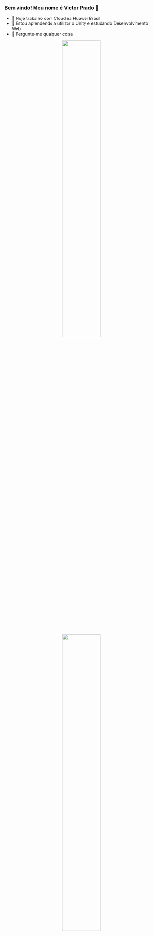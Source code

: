 ### Bem vindo! Meu nome é Victor Prado 👋

- 🔭 Hoje trabalho com Cloud na Huawei Brasil
- 🌱 Estou aprendendo a utilizar o Unity e estudando Desenvolvimento Web
- 💬 Pergunte-me qualquer coisa

<div align="center">
  <a href="https://github.com/Victor-Pradoo">
  <img width = "50%" src="https://github-readme-stats.vercel.app/api?username=Victor-Pradoo&show_icons=true&theme=dark&include_all_commits=true&count_private=true"/>
  <img width = "50%" src="https://github-readme-stats.vercel.app/api/top-langs/?username=Victor-Pradoo&layout=compact&langs_count=7&theme=dark"/>
</div>


<div style="display: inline_block"><br>
  <img align="center" alt="Victor-HTML" height="50" width="50" src="https://cdn.jsdelivr.net/gh/devicons/devicon/icons/html5/html5-original-wordmark.svg">
  <img align="center" alt="Victor-CSS" height="50" width="50" src="https://cdn.jsdelivr.net/gh/devicons/devicon/icons/css3/css3-original-wordmark.svg">
  <img align="center" alt="Victor-Js" height="45" width="40" src="https://cdn.jsdelivr.net/gh/devicons/devicon/icons/javascript/javascript-original.svg">
  <img align="center" alt="Victor-Python" height="45" width="40" src="https://cdn.jsdelivr.net/gh/devicons/devicon/icons/python/python-original.svg">
  <img align="center" alt="Victor-C" height="45" width="40" src="https://cdn.jsdelivr.net/gh/devicons/devicon/icons/c/c-original.svg">
  <img align="center" alt="Victor-Csharp" height="45" width="40" src="https://cdn.jsdelivr.net/gh/devicons/devicon/icons/csharp/csharp-original.svg">
  <img align="center" alt="Victor-C++" height="45" width="40" src="https://cdn.jsdelivr.net/gh/devicons/devicon/icons/cplusplus/cplusplus-original.svg">
</div>

##

<div> 
  <a href = "vicpradochaves@gmail.com"><img src="https://img.shields.io/badge/Gmail-D14836?style=for-the-badge&logo=gmail&logoColor=white"></a>
  <a href="https://www.linkedin.com/in/victor-prado-94a867200/" target="_blank"><img src="https://img.shields.io/badge/-LinkedIn-%230077B5?style=for-the-badge&logo=linkedin&logoColor=white" target="_blank"></a> 
</div>
